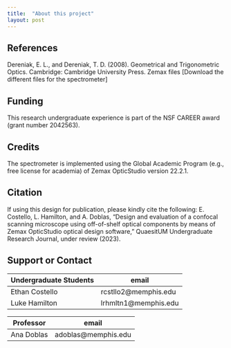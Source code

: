 ```yaml
---
title:  "About this project"
layout: post
---
```


## References
Dereniak, E. L., and Dereniak, T. D. (2008). Geometrical and Trigonometric Optics. Cambridge: Cambridge University Press.
Zemax files
[Download the different files for the spectrometer]


## Funding
This research undergraduate experience is part of the NSF CAREER award (grant number 2042563).


## Credits
The spectrometer is implemented using the Global Academic Program (e.g., free license for academia) of Zemax OpticStudio version 22.2.1. 


## Citation
If using this design for publication, please kindly cite the following: E. Costello, L. Hamilton, and A. Doblas, “Design and evaluation of a confocal scanning microscope using off-of-shelf optical components by means of Zemax OpticStudio optical design software,” QuaesitUM Undergraduate Research Journal, under review (2023).


## Support or Contact
<table>
  <thead>
    <tr>
      <th>Undergraduate Students</th>
      <th>email</th>
    </tr>
  </thead>
  <tbody>
    <tr>
      <td>Ethan Costello</td>
      <td>rcstllo2@memphis.edu</td>
    </tr>
    <tr>
      <td>Luke Hamilton</td>
      <td>lrhmltn1@memphis.edu</td>
    </tr>
  </tbody>
</table>

<table>
  <thead>
    <tr>
      <th>Professor</th>
      <th>email</th>
    </tr>
  </thead>
  </tbody>
    <tr>
      <td>Ana Doblas</td>
      <td>adoblas@memphis.edu</td>
    </tr>
  </tbody>
</table>


